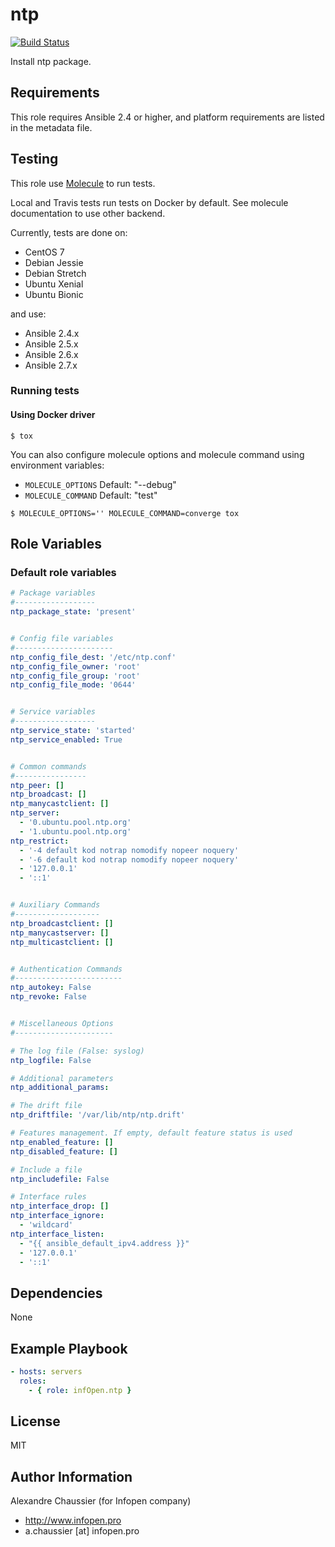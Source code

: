 # ntp

[![Build Status](https://travis-ci.org/infOpen/ansible-role-ntp.svg?branch=master)](https://travis-ci.org/infOpen/ansible-role-ntp)

Install ntp package.

## Requirements

This role requires Ansible 2.4 or higher,
and platform requirements are listed in the metadata file.

## Testing

This role use [Molecule](https://github.com/metacloud/molecule/) to run tests.

Local and Travis tests run tests on Docker by default.
See molecule documentation to use other backend.

Currently, tests are done on:
- CentOS 7
- Debian Jessie
- Debian Stretch
- Ubuntu Xenial
- Ubuntu Bionic

and use:
- Ansible 2.4.x
- Ansible 2.5.x
- Ansible 2.6.x
- Ansible 2.7.x

### Running tests

#### Using Docker driver

```
$ tox
```

You can also configure molecule options and molecule command using environment variables:
* `MOLECULE_OPTIONS` Default: "--debug"
* `MOLECULE_COMMAND` Default: "test"

```
$ MOLECULE_OPTIONS='' MOLECULE_COMMAND=converge tox
```

## Role Variables

### Default role variables

``` yaml
# Package variables
#------------------
ntp_package_state: 'present'


# Config file variables
#----------------------
ntp_config_file_dest: '/etc/ntp.conf'
ntp_config_file_owner: 'root'
ntp_config_file_group: 'root'
ntp_config_file_mode: '0644'


# Service variables
#------------------
ntp_service_state: 'started'
ntp_service_enabled: True


# Common commands
#----------------
ntp_peer: []
ntp_broadcast: []
ntp_manycastclient: []
ntp_server:
  - '0.ubuntu.pool.ntp.org'
  - '1.ubuntu.pool.ntp.org'
ntp_restrict:
  - '-4 default kod notrap nomodify nopeer noquery'
  - '-6 default kod notrap nomodify nopeer noquery'
  - '127.0.0.1'
  - '::1'


# Auxiliary Commands
#-------------------
ntp_broadcastclient: []
ntp_manycastserver: []
ntp_multicastclient: []


# Authentication Commands
#------------------------
ntp_autokey: False
ntp_revoke: False


# Miscellaneous Options
#----------------------

# The log file (False: syslog)
ntp_logfile: False

# Additional parameters
ntp_additional_params:

# The drift file
ntp_driftfile: '/var/lib/ntp/ntp.drift'

# Features management. If empty, default feature status is used
ntp_enabled_feature: []
ntp_disabled_feature: []

# Include a file
ntp_includefile: False

# Interface rules
ntp_interface_drop: []
ntp_interface_ignore:
  - 'wildcard'
ntp_interface_listen:
  - "{{ ansible_default_ipv4.address }}"
  - '127.0.0.1'
  - '::1'
```

## Dependencies

None

## Example Playbook

``` yaml
- hosts: servers
  roles:
    - { role: infOpen.ntp }
```

## License

MIT

## Author Information

Alexandre Chaussier (for Infopen company)
- http://www.infopen.pro
- a.chaussier [at] infopen.pro
